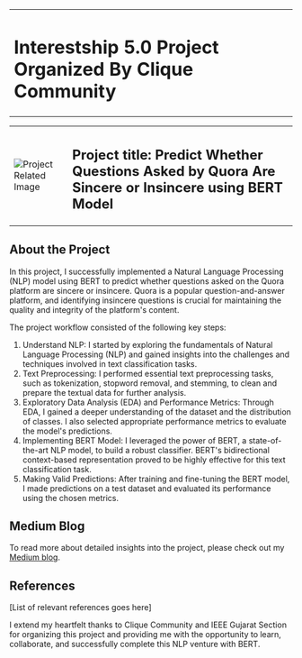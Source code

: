 <center>
        <table>
            <tr>
                <td><h1>Interestship 5.0 Project Organized By Clique Community</h1></td>
            </tr>
        </table>
    </center>
    <center>
        <table>
            <tr>
                <td><img src="https://downloadr2.apkmirror.com/wp-content/uploads/2020/07/91/5f1af38e4ea62.png" alt="Project Related Image"></td>
                <td><h2>Project title: Predict Whether Questions Asked by Quora Are Sincere or Insincere using BERT Model</h2></td>
            </tr>
        </table>
    </center>
        <h2>About the Project</h2>
        <p>
            In this project, I successfully implemented a Natural Language Processing (NLP) model using BERT to predict whether questions asked on the Quora platform are sincere or insincere. Quora is a popular question-and-answer platform, and identifying insincere questions is crucial for maintaining the quality and integrity of the platform's content.
        </p>
        <p>The project workflow consisted of the following key steps:
        </p>
        <ol>
            <li>Understand NLP: I started by exploring the fundamentals of Natural Language Processing (NLP) and gained insights into the challenges and techniques involved in text classification tasks.</li>
            <li>Text Preprocessing: I performed essential text preprocessing tasks, such as tokenization, stopword removal, and stemming, to clean and prepare the textual data for further analysis.</li>
            <li>Exploratory Data Analysis (EDA) and Performance Metrics: Through EDA, I gained a deeper understanding of the dataset and the distribution of classes. I also selected appropriate performance metrics to evaluate the model's predictions.</li>
            <li>Implementing BERT Model: I leveraged the power of BERT, a state-of-the-art NLP model, to build a robust classifier. BERT's bidirectional context-based representation proved to be highly effective for this text classification task.</li>
            <li>Making Valid Predictions: After training and fine-tuning the BERT model, I made predictions on a test dataset and evaluated its performance using the chosen metrics.</li>
        </ol>    
        <h2>Medium Blog</h2>
        <p>
            To read more about detailed insights into the project, please check out my <a href="https://medium.com/@anubhaa.sharma27/harnessing-the-power-of-bert-building-an-nlp-model-to-predict-sincerity-of-quora-questions-aba06facd216">Medium blog</a>.
        </p>
        <h2>References</h2>
        <p>
            [List of relevant references goes here]
        </p>
        <p> I extend my heartfelt thanks to Clique Community and IEEE Gujarat Section for organizing this project and providing me with the opportunity to learn, collaborate, and successfully complete this NLP venture with BERT. </p>
 

